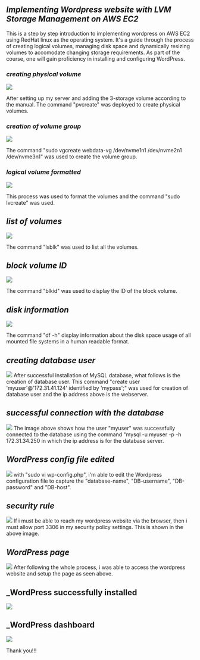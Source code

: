
## _Implementing Wordpress website with LVM Storage Management on AWS EC2_

This is a step by step introduction to implementing wordpress on AWS EC2 using RedHat linux as the operating system. It's a guide through the process of creating logical volumes, managing disk space and dynamically resizing volumes to accomodate changing storage requirements. As part of the course, one will gain proficiency in installing and configuring WordPress.

### _creating physical volume_
![](./img/1.%20pvcreate.png)

After setting up my server and adding the 3-storage volume according to the manual. The command "pvcreate" was deployed to create physical volumes.

### _creation of volume group_
![](./img/2.%20vgcreate.png)

The command "sudo vgcreate webdata-vg /dev/nvme1n1 /dev/nvme2n1 /dev/nvme3n1" was used to create the volume group.

### _logical volume formatted_
![](./img/3.%20logical%20volume%20formatted.png)

This process was used to format the volumes and the command "sudo lvcreate" was used.

## _list of volumes_
![](./img/4.%20lsblk.png)
 
 The command "lsblk" was used to list all the volumes.

 ## _block volume ID_
 ![](./img/5%20blkid.png)

 The command "blkid" was used to display the ID of the block volume.

 ## _disk information_
 ![](./img/6.%20df%20-h.png)

 The command "df -h" display information about the disk space usage of all mounted file systems in a human readable format.

 ## _creating database user_
 ![](./img/7.%20creating-database-user.png)
 After successful installation of MySQL database, what follows is the creation of database user.
 This command "create user 'myuser'@'172.31.41.124' identified by 'mypass';" was used for creation of database user and the ip address above is the webserver.

 ## _successful connection with the database_
 ![](./img/8.%20myuser-to-database.png)
 The image above shows how the user "myuser" was successfully connected to the database using the command "mysql -u myuser -p -h 172.31.34.250 in which the ip address is for the database server.

 ## _WordPress config file edited_
 ![](./img/9.%20wp-config.png)
 with "sudo vi wp-config.php", i'm able to edit the Wordpress configuration file to capture the "database-name", "DB-username", "DB-password" and "DB-host".

 ## _security rule_
 ![](./img/10.%20allow-security-rule.png)
 If i must be able to reach my wordpress website via the browser, then i must allow port 3306 in my security policy settings. This is shown in the above image.

 ## _WordPress page_
 ![](./img/11.%20wordpress-setup-page.png)
 After following the whole process, i was able to access the wordpress website and setup the page as seen above.

 ## _WordPress successfully installed
 ![](./img/12.%20wordpress-successful-installation.png)

## _WordPress dashboard
![](./img/13.%20wordpress-dashboard.png)




Thank you!!!